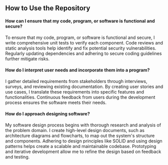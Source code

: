 
## How to Use the Repository


#### How can I ensure that my code, program, or software is functional and secure?
To ensure that my code, program, or software is functional and secure, I write comprehensive unit tests to verify each component. Code reviews and static analysis tools help identify and fix potential security vulnerabilities. Regularly updating dependencies and adhering to secure coding guidelines further mitigate risks.

#### How do I interpret user needs and incorporate them into a program?
I gather detailed requirements from stakeholders through interviews, surveys, and reviewing existing documentation. By creating user stories and use cases, I translate these requirements into specific features and functionalities. Continuous feedback from users during the development process ensures the software meets their needs.

#### How do I approach designing software?
My software design process begins with thorough research and analysis of the problem domain. I create high-level design documents, such as architecture diagrams and flowcharts, to map out the system's structure and components. Adhering to design principles like SOLID and using design patterns helps create a scalable and maintainable codebase. Prototyping and iterative development allow me to refine the design based on feedback and testing.

